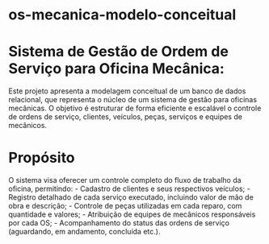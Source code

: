 # os-mecanica-modelo-conceitual

<h1>Sistema de Gestão de Ordem de Serviço para Oficina Mecânica:</h1>
Este projeto apresenta a modelagem conceitual de um banco de dados relacional, que representa o núcleo de um sistema de gestão para oficinas mecânicas.
O objetivo é estruturar de forma eficiente e escalável o controle de ordens de serviço, clientes, veículos, peças, serviços e equipes de mecânicos.

<h1>Propósito</h1>
O sistema visa oferecer um controle completo do fluxo de trabalho da oficina, permitindo:
- Cadastro de clientes e seus respectivos veículos;
- Registro detalhado de cada serviço executado, incluindo valor de mão de obra e descrição;
- Controle de peças utilizadas em cada reparo, com quantidade e valores;
- Atribuição de equipes de mecânicos responsáveis por cada OS;
- Acompanhamento do status das ordens de serviço (aguardando, em andamento, concluída etc.).
